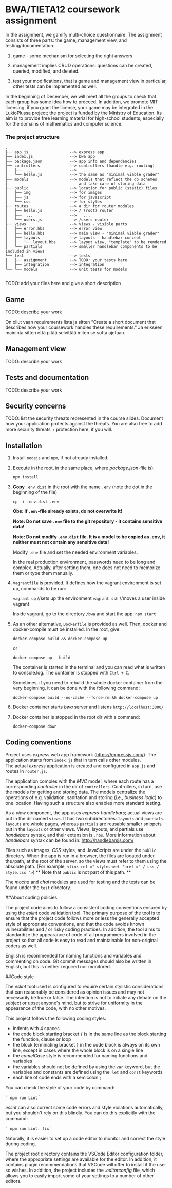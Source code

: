 
# BWA/TIETA12 coursework assignment

In the assignment, we gamify multi-choice questionnaire.
The assignment consists of three parts: the game, management view, and testing/documentation.
1. game - some mechanism for selecting the right answers

2. management implies CRUD operations: questions can be created, queried, modified, and deleted.

3. test your modifications, that is game and management view in particular, other tests can be implemented as well. 

In the beginning of December, we will meet all the groups to check that each
group has some idea how to proceed. 
In addition, we promote MIT licensing:
if you grant the license, your game may be integrated in the LukioPlussa project; 
the project is funded by the Ministry of Education. Its aim is to provide free learning material 
for high-school students, especially for the domains of mathematics and computer science.




### The project structure

```
.
├── app.js                  --> express app
├── index.js                --> bwa app
├── package.json            --> app info and dependencies
├── controllers             --> controllers (handle e.g. routing)
│   ├──  ...                -->   ...
│   └── hello.js            --> the same as "minimal viable grader"
├── models                  --> models that reflect the db schemes  
│                               and take care of storing data
├── public                  --> location for public (static) files
│   ├── img                 --> for images
│   ├── js                  --> for javascript
│   └── css                 --> for styles
├── routes                  --> a dir for router modules
│   ├── hello.js            --> / (root) router
│   ├──  ...                -->   ...
│   └── users.js            --> /users router
├── views                   --> views - visible parts
│   ├── error.hbs           --> error view
│   ├── hello.hbs           --> main view - "minimal viable grader"
│   ├── layouts             --> layouts - handlebar concept
│   │   └── layout.hbs      --> layout view, "template" to be rendered
│   └── partials            --> smaller handlebar components to be included in views 
└── test                    --> tests
│   ├── assignment          --> TODO: your tests here
│   ├── integration         --> integration
└── └── models              --> unit tests for models
                        

```

TODO: add your files here and give a short description


## Game

TODO: describe your work

On ollut vaan requirements lista ja sitten "Create a short document that describes how your coursework handles these requirements." Ja erikseen maininta sitten että pitää selvittää miten se softa ajetaan.

## Management view

TODO: describe your work


## Tests and documentation

TODO:  describe your work


## Security concerns

TODO: list the security threats represented in the course slides.
Document how your application protects against the threats. 
You are also free to add more security threats + protection here, if you will.



## Installation


1. Install `nodejs` and `npm`, if not already installed.

2. Execute in the root, in the same place, where _package.json_-file is):

    ```
    npm install
    ```

3. **Copy** `.env.dist` in the root with the name `.env` (note the dot in the beginning of the file)

    ```
    cp -i .env.dist .env
    ```

    **Obs: If `.env`-file already exists, do not overwrite it!**

    **Note: Do not save `.env` file to the git repository - it contains sensitive data!**

    **Note: Do not modify `.env.dist` file. It is a model to be copied as .env, it neither must not contain any sensitive data!**

    Modify `.env` file and set the needed environment variables.
   
    In the real production environment, passwords need to be
    long and complex. Actually, after setting them, one does
    not need to memorize them or type them manually.

4. `Vagrantfile` is provided. It defines how the vagrant
    environment is set up, commands to be run:

    `vagrant up`   //sets up the environment
    `vagrant ssh`  //moves a user inside vagrant

    Inside vagrant, go to the directory `/bwa` and start the app:
    `npm start`

5. As an other alternative, `Dockerfile` is provided as well.
    Then, docker and docker-compile must be installed.
    In the root, give:

    ```
    docker-compose build && docker-compose up
    ```
    or

    ```
    docker-compose up --build
    ```


    The container is started in the terminal and you can read what is written to console.log. The container is stopped with `Ctrl + C`.


    Sometimes, if you need to rebuild the whole docker container from the very beginning,
    it can be done with the following command:

    ```
    docker-compose build --no-cache --force-rm && docker-compose up
    ```


6. Docker container starts _bwa_ server and listens `http://localhost:3000/`


7. Docker container is stopped in the root dir with a command:

    ```
    docker-compose down
    ```




## Coding conventions 

Project uses _express_ web app framework (https://expressjs.com/).
The application starts from `index.js` that in turn calls other modules.  
The actual _express_ application is created and configured in `app.js` and
routes in `router.js`.

The application compies with the _MVC_ model, where each route has
a corresponding _controller_ in the dir of `controllers`.
Controllers, in turn, use the models for getting and storing data.
The models centralize the operations of e.g. validation, sanitation
and storing (i.e., _business logic_) to one location.
Having such a structure also enables more standard testing.


As a _view_ component, the app uses _express-handlebars_;
actual views are put in the dir named `views`. It has two subdirectories:
`layouts` and `partials`.
`layouts` are whole pages, whereas `partials` are reusable smaller
snippets put in the `layouts` or other views. Views, layouts, and partials
use _handlebars_ syntax, and their extension is `.hbs`.
More information about _handlebars_ syntax can be found in: http://handlebarsjs.com/

Files such as images, _CSS_ styles, and JavaScripts are under the `public` directory. When the app is run in a browser, the files are located under the` / `path, at the root of the server, so the views must refer to them using the absolute path. (For example, `<link rel =" stylesheet "href =" / css / style.css ">`) ** Note that `public` is not part of this path. **

The _mocha_ and _chai_ modules are used for testing and the tests can be found under the `test` directory.

##About coding policies

The project code aims to follow a consistent coding conventions
ensured by using the _eslint_ code validation tool. The primary purpose of the tool is to ensure that the project code follows more or less the generally accepted style of appropriate conventions, and that the code avoids known vulnerabilities and / or risky coding practices. In addition, the tool aims to standardize the appearance of code of all programmers involved in the project so that all code is easy to read and maintainable for non-original coders as well.

English is recommended for naming functions and variables and commenting on code. Git commit messages should also be written in English, but this is neither required nor monitored.

##Code style

The _eslint_ tool used is configured to require certain stylistic considerations that can reasonably be considered as opinion issues and may not necessarily be true or false. The intention is not to initiate any debate on the subject or upset anyone's mind, but to strive for uniformity in the appearance of the code, with no other motives.

This project follows the following coding styles:

- indents with 4 spaces
- the code block starting bracket `{` is in the same line as the block starting the function, clause or loop
- the block terminating bracket `}` in the code block is always on its own line, except in cases where the whole block is on a single line
- the _camelCase_ style is recommended for naming functions and variables
- the variables should not be defined by using the `var` keyword, but the variables and constants are defined using the` let` and `const` keywords
- each line of code ends with a semicolon `;`

You can check the style of your code by command:

`` `
npm run Lint
`` `

_eslint_ can also correct some code errors and style violations automatically, but you shouldn't rely on this blindly. You can do this explicitly with the command:

`` `
npm run Lint: fix
`` `

Naturally, it is easier to set up a code editor to monitor and correct the style during coding. 

The project root directory contains the VSCode Editor configuration folder, where the appropriate settings are available for the editor. In addition, it contains plugin recommendations that VSCode will offer to install if the user so wishes. In addition, the project includes the _.editorconfig_ file, which allows you to easily import some of your settings to a number of other editors.